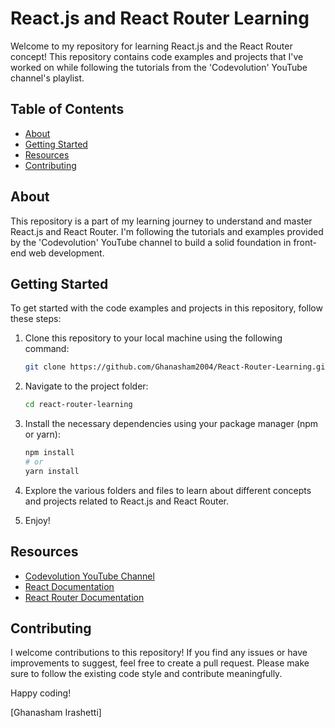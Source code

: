 
# React.js and React Router Learning

Welcome to my repository for learning React.js and the React Router concept! This repository contains code examples and projects that I've worked on while following the tutorials from the 'Codevolution' YouTube channel's playlist.

## Table of Contents

- [About](#about)
- [Getting Started](#getting-started)
- [Resources](#resources)
- [Contributing](#contributing)

## About

This repository is a part of my learning journey to understand and master React.js and React Router. I'm following the tutorials and examples provided by the 'Codevolution' YouTube channel to build a solid foundation in front-end web development.

## Getting Started

To get started with the code examples and projects in this repository, follow these steps:

1. Clone this repository to your local machine using the following command:

   ```bash
   git clone https://github.com/Ghanasham2004/React-Router-Learning.git
   ```

2. Navigate to the project folder:

   ```bash
   cd react-router-learning
   ```

3. Install the necessary dependencies using your package manager (npm or yarn):

   ```bash
   npm install
   # or
   yarn install
   ```

4. Explore the various folders and files to learn about different concepts and projects related to React.js and React Router.

5. Enjoy!


## Resources

- [Codevolution YouTube Channel](https://www.youtube.com/@Codevolution)
- [React Documentation](https://reactjs.org/docs/getting-started.html)
- [React Router Documentation](https://reactrouter.com/web/guides/quick-start)

## Contributing

I welcome contributions to this repository! If you find any issues or have improvements to suggest, feel free to create a pull request. Please make sure to follow the existing code style and contribute meaningfully.

Happy coding!

[Ghanasham Irashetti]